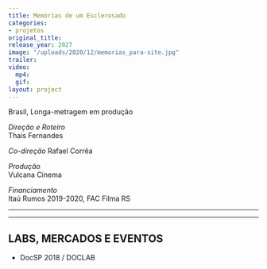 ```yaml
---
title: Memórias de um Esclerosado
categories:
- projetos
original_title: 
release_year: 2027
image: "/uploads/2020/12/memorias_para-site.jpg"
trailer: 
video:
  mp4: 
  gif: 
layout: project
---
```


Brasil, Longa-metragem em produção

_Direção e Roteiro_  
Thais Fernandes

_Co-direção_
Rafael Corrêa

_Produção_  
Vulcana Cinema

_Financiamento_  
Itaú Rumos 2019-2020, FAC Filma RS

---

---

## LABS, MERCADOS E EVENTOS

- DocSP 2018 / DOCLAB